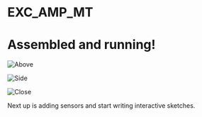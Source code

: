 # EXC_AMP_MT

# Assembled and running! 

![Above](https://github.com/theautonomouscarproject/EXC_AMP_MT/blob/master/docs/IMG_20171110_223557.jpg)

![Side](https://github.com/theautonomouscarproject/EXC_AMP_MT/blob/master/docs/IMG_20171110_223625.jpg)

![Close](https://github.com/theautonomouscarproject/EXC_AMP_MT/blob/master/docs/IMG_20171110_223637.jpg)

Next up is adding sensors and start writing interactive sketches.
